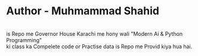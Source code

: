 # Author - Muhmammad Shahid
<br>
is Repo me Governor House Karachi me hony wali "Modern Ai & Python Programming" 
<br>
ki class ka Compelete code or Practise data is Repo me Provid kiya hua hai.
